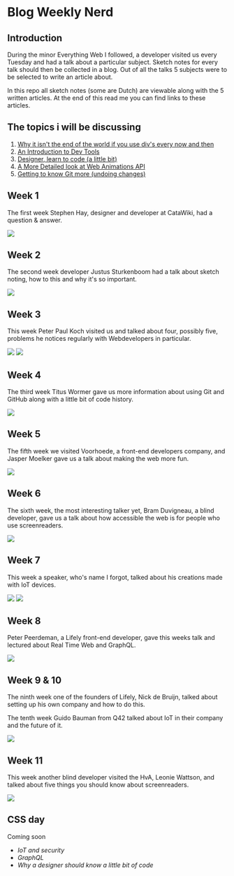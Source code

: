 # Blog Weekly Nerd
## Introduction
During the minor Everything Web I followed, a developer visited us every Tuesday and had a talk about a particular subject. Sketch notes for every talk should then be collected in a blog. Out of all the talks 5 subjects were to be selected to write an article about.

In this repo all sketch notes (some are Dutch) are viewable along with the 5 written articles. At the end of this read me you can find links to these articles.

## The topics i will be discussing
1. [Why it isn't the end of the world if you use div's every now and then](https://github.com/ChanelZM/blog-weekly-nerd/blob/master/usingdivs.md)
2. [An Introduction to Dev Tools](https://github.com/ChanelZM/blog-weekly-nerd/blob/master/devtools.md)
3. [Designer, learn to code (a little bit)](https://github.com/ChanelZM/blog-weekly-nerd/blob/master/designcode.md)
4. [A More Detailed look at Web Animations API](https://github.com/ChanelZM/blog-weekly-nerd/blob/master/webanim.md)
5. [Getting to know Git more (undoing changes)](https://github.com/ChanelZM/blog-weekly-nerd/blob/master/git.md)

## Week 1
The first week Stephen Hay, designer and developer at CataWiki, had a question & answer.

![](images/wn-1.jpg)

## Week 2
The second week developer Justus Sturkenboom had a talk about sketch noting, how to this and why it's so important.

![](images/wn-2.jpg)

## Week 3
This week Peter Paul Koch visited us and talked about four, possibly five, problems he notices regularly with Webdevelopers in particular.

![](images/wn-3.1.jpg)
![](images/wn-3.2.jpg)

## Week 4
The third week Titus Wormer gave us more information about using Git and GitHub along with a little bit of code history.

![](images/wn-4.jpg)

## Week 5
The fifth week we visited Voorhoede, a front-end developers company, and Jasper Moelker gave us a talk about making the web more fun.

![](images/wn-5.jpg)

## Week 6
The sixth week, the most interesting talker yet, Bram Duvigneau, a blind developer, gave us a talk about how accessible the web is for people who use screenreaders.

![](images/wn-6.jpg)

## Week 7
This week a speaker, who's name I forgot, talked about his creations made with IoT devices.

![](images/wn-7.1.jpg)
![](images/wn-7.2.jpg)

## Week 8
Peter Peerdeman, a Lifely front-end developer, gave this weeks talk and lectured about Real Time Web and GraphQL.

![](images/wn-8.jpg)

## Week 9 & 10
The ninth week one of the founders of Lifely, Nick de Bruijn, talked about setting up his own company and how to do this.

The tenth week Guido Bauman from Q42 talked about IoT in their company and the future of it.

![](images/wn-9-10.jpg)

## Week 11
This week another blind developer visited the HvA, Leonie Wattson, and talked about five things you should know about screenreaders.

![](images/wn-11.jpg)

## CSS day
Coming soon

- *IoT and security*
- *GraphQL*
- *Why a designer should know a little bit of code*

